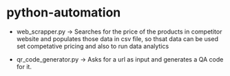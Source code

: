 # python-automation

- web_scrapper.py -> Searches for the price of the products in competitor website and populates those data in csv file, so thsat data can be used set competative pricing and also to run data analytics

- qr_code_generator.py -> Asks for a url as input and generates a QA code for it.

